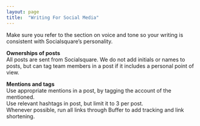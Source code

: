 ```yaml
---
layout: page
title:  "Writing For Social Media"
---
```


Make sure you refer to the section on voice and tone so your writing is consistent with Socialsquare’s personality. 

**Ownerships of posts**  
All posts are sent from Socialsquare. We do not add initials or names to posts, but can tag team members in a post if it includes a personal point of view.

**Mentions and tags**  
Use appropriate mentions in a post, by tagging the account of the mentioned.  
Use relevant hashtags in post, but limit it to 3 per post.  
Whenever possible, run all links through Buffer to add tracking and link shortening.  
